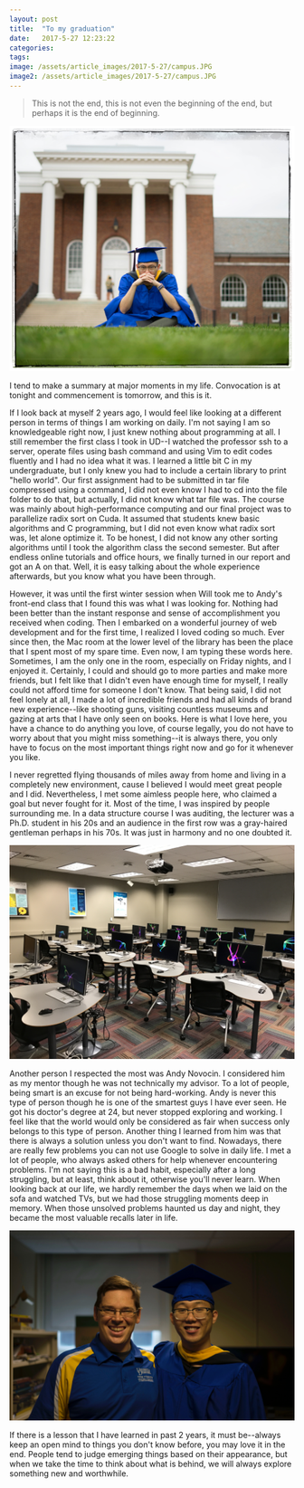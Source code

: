 ```yaml
---
layout: post
title:  "To my graduation"
date:   2017-5-27 12:23:22
categories:
tags:
image: /assets/article_images/2017-5-27/campus.JPG
image2: /assets/article_images/2017-5-27/campus.JPG
---
```

>This is not the end, this is not even the beginning of the end, but perhaps it is the end of beginning.

![Graduation](/assets/article_images/2017-5-27/graduation.jpg)

I tend to make a summary at major moments in my life. Convocation is at tonight and commencement is tomorrow, and this is it.

If I look back at myself 2 years ago, I would feel like looking at a different person in terms of things I am working on daily. I'm not saying I am so knowledgeable right now, I just knew nothing about programming at all. I still remember the first class I took in UD--I watched the professor ssh to a server, operate files using bash command and using Vim to edit codes fluently and I had no idea what it was. I learned a little bit C in my undergraduate, but I only knew you had to include a certain library to print "hello world". Our first assignment had to be submitted in tar file compressed using a command, I did not even know I had to cd into the file folder to do that, but actually, I did not know what tar file was. The course was mainly about high-performance computing and our final project was to parallelize radix sort on Cuda. It assumed that students knew basic algorithms and C programming, but I did not even know what radix sort was, let alone optimize it. To be honest, I did not know any other sorting algorithms until I took the algorithm class the second semester.
But after endless online tutorials and office hours, we finally turned in our report and got an A on that. Well, it is easy talking about the whole experience afterwards, but you know what you have been through.

However, it was until the first winter session when Will took me to Andy's front-end class that I found this was what I was looking for. Nothing had been better than the instant response and sense of accomplishment you received when coding. Then I embarked on a wonderful journey of web development and for the first time, I realized I loved coding so much. Ever since then, the Mac room at the lower level of the library has been the place that I spent most of my spare time. Even now, I am typing these words here. Sometimes, I am the only one in the room, especially on Friday nights, and I enjoyed it. Certainly, I could and should go to more parties and make more friends, but I felt like that I didn't even have enough time for myself, I really could not afford time for someone I don't know. That being said, I did not feel lonely at all, I made a lot of incredible friends and had all kinds of brand new experience--like shooting guns, visiting countless museums and gazing at arts that I have only seen on books. Here is what I love here, you have a chance to do anything you love, of course legally, you do not have to worry about that you might miss something--it is always there, you only have to focus on the most important things right now and go for it whenever you like.

I never regretted flying thousands of miles away from home and living in a completely new environment, cause I believed I would meet great people and I did. Nevertheless, I met some aimless people here, who claimed a goal but never fought for it. Most of the time, I was inspired by people surrounding me. In a data structure course I was auditing, the lecturer was a Ph.D. student in his 20s and an audience in the first row was a gray-haired gentleman perhaps in his 70s. It was just in harmony and no one doubted it.

![Mac Room at library](/assets/article_images/2017-5-27/mac_room.JPG)

Another person I respected the most was Andy Novocin. I considered him as my mentor though he was not technically my advisor. To a lot of people, being smart is an excuse for not being hard-working. Andy is never this type of person though he is one of the smartest guys I have ever seen. He got his doctor's degree at 24, but never stopped exploring and working. I feel like that the world would only be considered as fair when success only belongs to this type of person. Another thing I learned from him was that there is always a solution unless you don't want to find. Nowadays, there are really few problems you can not use Google to solve in daily life. I met a lot of people, who always asked others for help whenever encountering problems. I'm not saying this is a bad habit, especially after a long struggling, but at least, think about it, otherwise you'll never learn. When looking back at our life, we hardly remember the days when we laid on the sofa and watched TVs, but we had those struggling moments deep in memory. When those unsolved problems haunted us day and night, they became the most valuable recalls later in life.

![Andy and I](/assets/article_images/2017-5-27/andy.jpg)



If there is a lesson that I have learned in past 2 years, it must be--always keep an open mind to things you don't know before, you may love it in the end. People tend to judge emerging things based on their appearance, but when we take the time to think about what is behind, we will always explore something new and worthwhile.
